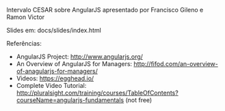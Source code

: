 Intervalo CESAR sobre AngularJS apresentado por Francisco Gileno e Ramon Victor


Slides em: docs/slides/index.html


Referências:

- AngularJS Project: http://www.angularjs.org/
- An Overview of AngularJS for Managers: http://fifod.com/an-overview-of-anagularjs-for-managers/
- Videos: https://egghead.io/
- Complete Video Tutorial: http://pluralsight.com/training/courses/TableOfContents?courseName=angularjs-fundamentals (not free)




